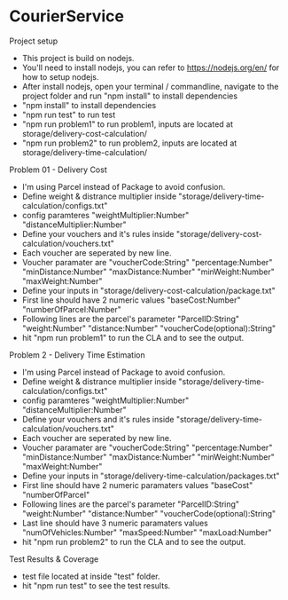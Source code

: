 # CourierService

Project setup
- This project is build on nodejs.
- You'll need to install nodejs, you can refer to https://nodejs.org/en/ for how to setup nodejs.
- After install nodejs, open your terminal / commandline, navigate to the project folder and run "npm install" to install dependencies
- "npm install" to install dependencies
- "npm run test" to run test
- "npm run problem1" to run problem1, inputs are located at storage/delivery-cost-calculation/
- "npm run problem2" to run problem2, inputs are located at storage/delivery-time-calculation/


Problem 01 - Delivery Cost
- I'm using Parcel instead of Package to avoid confusion.
- Define weight & distrance multiplier inside "storage/delivery-time-calculation/configs.txt"
- config paramteres "weightMultiplier:Number" "distanceMultiplier:Number"
- Define your vouchers and it's rules inside "storage/delivery-cost-calculation/vouchers.txt"
- Each voucher are seperated by new line.
- Voucher paramater are "voucherCode:String" "percentage:Number" "minDistance:Number" "maxDistance:Number" "minWeight:Number" "maxWeight:Number"
- Define your inputs in "storage/delivery-cost-calculation/package.txt"
- First line should have 2 numeric values "baseCost:Number" "numberOfParcel:Number"
- Following lines are the parcel's parameter "ParcelID:String" "weight:Number" "distance:Number" "voucherCode(optional):String"
- hit "npm run problem1" to run the CLA and to see the output.



Problem 2 - Delivery Time Estimation
- I'm using Parcel instead of Package to avoid confusion.
- Define weight & distrance multiplier inside "storage/delivery-time-calculation/configs.txt"
- config paramteres "weightMultiplier:Number" "distanceMultiplier:Number"
- Define your vouchers and it's rules inside "storage/delivery-time-calculation/vouchers.txt"
- Each voucher are seperated by new line.
- Voucher paramater are "voucherCode:String" "percentage:Number" "minDistance:Number" "maxDistance:Number" "minWeight:Number" "maxWeight:Number"
- Define your inputs in "storage/delivery-time-calculation/packages.txt"
- First line should have 2 numeric paramaters values "baseCost" "numberOfParcel"
- Following lines are the parcel's parameter "ParcelID:String" "weight:Number" "distance:Number" "voucherCode(optional):String"
- Last line should have 3 numeric paramaters values "numOfVehicles:Number" "maxSpeed:Number" "maxLoad:Number"
- hit "npm run problem2" to run the CLA and to see the output.



Test Results & Coverage
- test file located at inside "test" folder.
- hit "npm run test" to see the test results.